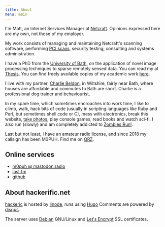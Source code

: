 ```yaml
---
title: About
menu: main
---
```


I'm Matt, an Internet Services Manager at [Netcraft][1]. Opinions expressed
here are my own, not those of my employer.

My work consists of managing and maintaining Netcraft's scanning software,
performing [PCI scans][4], security testing, consulting and systems
administration.

I have a PhD from the [University of Bath][2], on the application of novel
image processing techniques to sparse remotely sensed data. You can read my
at [Thesis][18]. You can find freely available copies of my academic work
[here][19].

I live with my partner, [Charlie Beldon][3], in Wiltshire, fairly near
Bath, where houses are affordable and commutes to Bath are short. Charlie is a
professional dog trainer and behaviourist.

In my spare time, which sometimes encroaches into work time, I like to climb,
walk, hack bits of code (usually in scripting languages like Ruby and Perl, but
sometimes shell code or C), mess with electronics, break this website, [take
photos][6], play console games, read books and watch sci-fi. I also run (slowly)
and am completely addicted to [Zombies Run!][20].

Last but not least, I have an amateur radio license, and since 2018
my callsign has been M0PUH. Find me on [QRZ][22].

## Online services

* [m0puh @ mastodon.radio][21]
* [last.fm][8]
* [github][23]


## About hackerific.net

[hackeric][12] is hosted by [linode][13], runs using [Hugo](http://gohugo.io)
 Comments are powered by [disqus][15].

The server uses [Debian][16] GNU/Linux and [Let's Encrypt][17] SSL certificates.

[1]: http://netcraft.com
[2]: http://www.bath.ac.uk
[3]: http://caninewildwalks.com
[4]: http://www.netcraft.com/security-testing/
[6]: http://flickr.com/photos/mattfoster
[8]: http://www.last.fm/user/mattfoster
[9]: https://hackerific.net/tags/music/
[12]: http://hackerific.net
[13]: http://www.linode.com/?r=8286d0289967d947e7c31ce95a486b557e681895
[15]: http://disqus.com
[16]: https://www.debian.org/
[17]: https://letsencrypt.org/
[18]: http://files.hackerific.net/Thesis-submit.pdf
[19]: https://work.hackerific.net/papers.html
[20]: https://zombiesrungame.com/
[21]: https://mastodon.radio/@m0puh
[22]: https://www.qrz.com/db/M0PUH
[23]: https://github.com/mattfoster/
